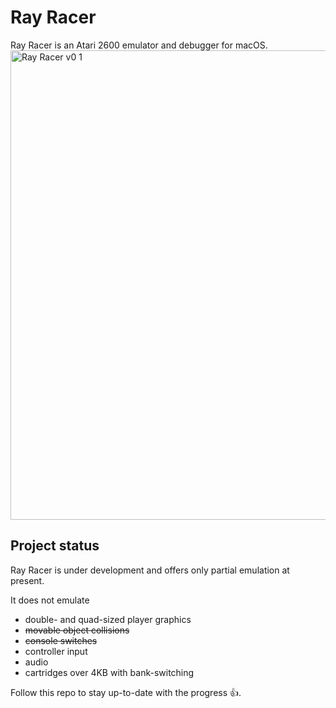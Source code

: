 # Ray Racer
Ray Racer is an Atari 2600 emulator and debugger for macOS.
<img width="751" alt="Ray Racer v0 1" src="https://github.com/user-attachments/assets/9ef52110-c814-4ca8-a4a3-ef0f75037155">

## Project status
Ray Racer is under development and offers only partial emulation at present.

It does not emulate

* double- and quad-sized player graphics
* ~~movable object collisions~~
* ~~console switches~~
* controller input
* audio
* cartridges over 4KB with bank-switching

Follow this repo to stay up-to-date with the progress 👍.
